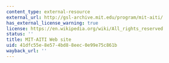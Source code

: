 ```yaml
---
content_type: external-resource
external_url: http://gsl-archive.mit.edu/program/mit-aiti/
has_external_license_warning: true
license: https://en.wikipedia.org/wiki/All_rights_reserved
status: ''
title: MIT-AITI Web site
uid: 41dfc55e-8e57-4bd8-8eec-0e99e75c861b
wayback_url: ''
---
```

